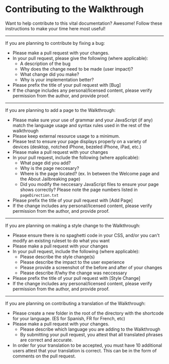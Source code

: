 # Contributing to the Walkthrough

Want to help contribute to this vital documentation? Awesome!
Follow these instructions to make your time here most useful!

---

If you are planning to contribute by fixing a bug:

- Please make a pull request with your changes.
- In your pull request, please give the following (where applicable):
  - A description of the bug
  - Why does the change need to be made (user impact)?
  - What change did you make?
  - Why is your implementation better?
- Please prefix the title of your pull request with [Bug]
- If the change includes any personal/licensed content, please verify permission from the author, and provide proof.

---

If you are planning to add a page to the Walkthrough:

- Please make sure your use of grammar and your JavaScript (if any) match the language usage and syntax rules used in the rest of the walkthrough
- Please keep external resource usage to a minimum.
- Please test to ensure your page displays properly on a variety of devices (desktop, notched iPhone, bezeled iPhone, iPad, etc.)
- Please make a pull request with your changes
- In your pull request, include the following (where applicable):
  - What page did you add?
  - Why is the page neccesary?
  - Where is the page located? (ex. In between the Welcome page and the About Jailbreaking page)
  - Did you modify the neccesary JavaScript files to ensure your page shows correctly? Please note the page numbers listed in `pageDirection.txt`
- Please prefix the title of your pull request with [Add Page]
- If the change includes any personal/licensed content, please verify permission from the author, and provide proof.

---

If you are planning on making a style change to the Walkthrough:

- Please ensure there is no spaghetti code in your CSS, and/or you can't modify an existing ruleset to do what you want
- Please make a pull request with your changes
- In your pull request, include the following (where applicable):
  - Please describe the style change(s)
  - Please describe the impact to the user experience
  - Please provide a screenshot of the before and after of your changes
  - Please describe if/why the change was neccessary
- Please prefix the title of your pull request with [Style Change]
- If the change includes any personal/licensed content, please verify permission from the author, and provide proof.

---

If you are planning on contributing a translation of the Walkthrough:

- Please create a new folder in the root of the directory with the shortcode for your language. (ES for Spanish, FR for French, etc)
- Please make a pull request with your changes.
  - Please describe which language you are adding to the Walkthrough
  - By submitting your pull request, you attest that all translated phrases are correct and accurate.
- In order for your translation to be accepted, you must have 10 additional users attest that your translation is correct. This can be in the form of comments on the pull request.
